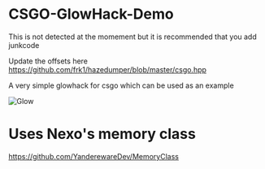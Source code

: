 # CSGO-GlowHack-Demo

This is not detected at the momement but it is recommended that you add junkcode

Update the offsets here https://github.com/frk1/hazedumper/blob/master/csgo.hpp

A very simple glowhack for csgo which can be used as an example

![Glow](https://user-images.githubusercontent.com/59589685/83937860-b1db3680-a813-11ea-9519-54c451b0c801.PNG)

# Uses Nexo's memory class
https://github.com/YanderewareDev/MemoryClass
